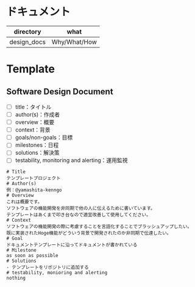 # ドキュメント

| directory | what |
| --- | --- |
| design_docs | Why/What/How |

# Template

## Software Design Document

- [ ] title：タイトル
- [ ] author(s)：作成者
- [ ] overview：概要
- [ ] context：背景
- [ ] goals/non-goals：目標
- [ ] milestones：日程
- [ ] solutions：解決策
- [ ] testability, monitoring and alerting：運用監視

```
# Title
テンプレートプロジェクト
# Author(s)
例：@yamashita-kenngo
# Overview
これは概要です。
ソフトウェアの機能開発を非同期で他の人に伝えるために書いています。
テンプレートはあくまで叩き台なので適宜改善して使用してください。
# Context
ソフトウェアの機能開発の際に考慮することを言語化することでブラッシュアップしたい。
既に実装されたHoge機能がどういう背景で開発されたのか非同期で伝達したい。
# Goal
ドキュメントテンプレートに沿ってドキュメントが書かれている
# Milestone
as soon as possible
# Solutions
- テンプレートをリポジトリに追加する
# testability, monioring and alerting
nothing
```